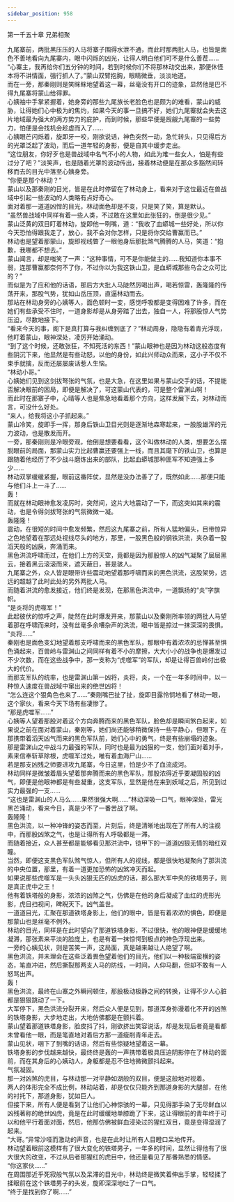 ```yaml
---
sidebar_position: 958
---
```

 第一千五十章 兄弟相聚


九尾寨前，两批黑压压的人马将寨子围得水泄不通，而此时那两批人马，也皆是面色不善地看向九尾寨内，眼中闪烁的凶光，让得人明白他们可不是什么善茬……  
“心寨主，我再给你们五分钟的时间，若到时候你们不将那林动交出来，那便休怪本将不讲情面，强行抓人了。”蒙山双臂抱胸，眼睛微垂，淡淡地道。  
而在一旁，那秦刚则是笑眯眯地望着这一幕，丝毫没有开口的迹象，显然他是巴不得九尾寨将蒙山给得罪。  
心姨袖中手掌紧握着，她身旁的那些九尾族长老脸色也是颇为的难看，蒙山的威胁，让得她们心中极为的焦灼，如果今天的事一旦搞不好，她们九尾寨就会失去这片地域最为强大的两方势力的庇护，而到时候，那些早便是觊觎九尾寨的一些势力，怕便是会找机会趁虚而入了……  
心姨眼芒闪烁着，旋即牙一咬，刚欲说话，神色突然一动，急忙转头，只见得后方的光罩泛起了波动，而后一道年轻的身影，便是自其中缓步走出。  
“这位朋友，你好歹也是兽战域中名气不小的人物，如此为难一些女人，怕是有些过分了吧？”淡笑声，也是随着光罩的波动传出，接着林动便是在那众多豁然间转移而去的目光中落至心姨身旁。  
“你便是那个林动？”  
蒙山以及那秦刚的目光，皆是在此时停留在了林动身上，看来对于这位最近在兽战域中引起一些波动的人类略有点好奇心。  
面对着那一道道凶悍的目光，林动面色却是不变，只是笑了笑，算是默认。  
“虽然兽战域中同样有着一些人类，不过敢在这里如此张狂的，倒是很少见。”  
蒙山泛黄的双目盯着林动，旋即他一咧嘴，道：“我收了血蟒城一些好处，所以你今天恐怕得跟我走了，放心，我不会对你怎样，只是将你交给曹赢而已。”  
林动也是望着那蒙山，旋即视线瞥了一眼他身后那批煞气腾腾的人马，笑道：“抱歉，我哪都不想去。”  
蒙山闻言，却是嗤笑了一声：“这种事情，可不是你能做主的……我知道你本事不弱，连那曹赢都奈何不了你，不过你以为我这铁山卫，是血蟒城那些乌合之众可比的？”  
而似是为了应和他的话语，那后方大批人马陡然厉喝出声，喝若惊雷，轰隆隆的传荡开来，那股气势，犹如山岳压顶，直逼林动而去。  
那站在林动身旁的心姨等人，面色顿时一变，感觉呼吸都是变得困难了许多，而在她们有些承受不住时，一道身影却是从身旁踏了出去，独自一人，将那股惊人气势压迫，尽数地接下。  
“看来今天的事，阁下是真打算与我纠缠到底了？”林动周身，隐隐有着青光浮现，他盯着蒙山，眼神深处，凌厉开始涌动。  
“到了这个时候，还敢张狂，不知死活的东西！”蒙山眼神也是因为林动这般态度有些阴沉下来，他显然是有些动怒，以他的身份，如此兴师动众而来，这小子不仅不束手就擒，反而还屡屡废话惹人生恼。  
“林动小哥。”  
心姨她们见到这剑拔弩张的气氛，也是大急，在这里如果与蒙山交手的话，不提能否解决眼前的困局，即便是解决了，可这蒙山代表的，可是整个雷渊山啊！  
而此时在那寨子中，心晴等人也是焦急地看着那个方向，这样发展下去，对林动而言，可没什么好处。  
“来人，给我将这小子抓起来。”  
蒙山冷笑，旋即手一挥，那身后铁山卫目光则是逐渐地森寒起来，一股股雄浑的元力波动，也是散发而开。  
一旁，那秦刚则是冷眼旁观，他倒是想要看看，这个叫做林动的人类，想要怎么摆脱眼前的局面，那蒙山实力比起曹赢还要强上一线，而且其麾下的铁山卫，也算是跟随着他经历了不少战斗磨炼出来的部队，比起血蟒城那种匪军不知道强上多少……  
林动双掌缓缓紧握，眼前这番阵仗，显然是没办法善了了，既然如此……那便只能与他们斗上一斗了……  
轰！  
而就在林动眼神愈发凌厉时，突然间，这片大地震动了一下，而这突如其来的震动，也是令得剑拔弩张的气氛微微一凝。  
轰隆隆！  
震动，在很短的时间中愈发频繁，然后这九尾寨之前，所有人猛地偏头，目带惊异之色地望着在那远处视线尽头的地方，那里，一股黑色般的钢铁洪流，夹杂着一股滔天般的凶戾，奔涌而来。  
黑色洪流呼啸而过，在他们上方的天空，竟都是因为那股惊人的凶气凝聚了层层黑云，接着黑云滚滚而来，遮天蔽日，甚是骇人。  
九尾寨之外，众人皆是眼带许些震动地望着那呼啸而来的黑色洪流，这股架势，远远的超越了此时此处的另外两批人马。  
而随着洪流的愈发接近，他们终是发现，在那黑色洪流中，一道飘扬的“炎”字旗帜。  
“是炎将的虎噬军！”  
此起彼伏的惊呼之声，陡然在此时爆发开来，那蒙山以及秦刚所率领的两批人马望着那在呼啸而来时，没有丝毫多余嘈杂声的洪流，眼中皆是掠过一抹深深的畏惧。  
“炎将……”  
秦刚也是面色变幻地望着那支呼啸而来的黑色军队，那眼中有着浓浓的忌惮甚至惧色涌起来，百兽岭与雷渊山之间同样有着不小的摩擦，大大小小的战争也是爆发过不少次数，而在这些战争中，那一支称为“虎噬军”的军队，却是让得百兽岭付出极大的代价。  
而那支军队的统率，也是雷渊山第一凶将，炎将，炎，一个在一年多时间中，以一种惊人速度在兽战域中窜出来的绝世凶将！  
“怎么连这个狠角色也来了……”秦刚嘴巴扯了扯，旋即目露怜悯地看了林动一眼，这个家伙，看来今天下场有些凄惨了。  
“那是虎噬军……”  
心姨等人望着那股对着这个方向奔腾而来的黑色军队，脸色却是瞬间煞白起来，如果说之前在面对着蒙山，秦刚等，她们尚还能够稍微保持一些平静心，但眼下，在那携带着滔天凶气而来的黑色军队前，她们心中的勇气，终是有些崩塌的迹象。  
那是雷渊山之中战斗力最强的军队，同时也是最为凶狠的一支，他们面对着对手，素来信奉斩草除根，虎噬军过处，唯有着血海尸山……  
若是那支凶残之师要进攻九尾寨，今日这里，怕是少不了血流成河。  
林动同样是微皱着眉头望着那奔腾而来的黑色军队，那股浓得近乎要凝固般的凶气，即便是他眼神都是有些凝重，这支军队，显然是他在来到妖域之后，所见到过实力最强的一支……  
“这也是雷渊山的人马么……果然很强大啊……”林动深吸一口气，眼神深处，雷光黑芒涌动，看来今日，真是少不了一番苦战了啊。  
轰隆隆！  
黑色洪流，以一种冲锋的姿态而至，片刻后，终是清晰地出现在了所有人的注视中，而那股凶煞之气，也是让得所有人呼吸都是一滞。  
而随着接近，众人甚至都是能够看见那洪流中，铠甲下的一道道凶狠无情的暗红双瞳。  
当然，即便这支黑色军队煞气惊人，但所有人的视线，都是很快地凝聚向了那洪流的中央位置，那里，有着一道更加恐怖的凶煞冲天而起。  
如果说那些虎噬军是一头头凶狠无匹的凶虎的话，那么那大军中央的铁塔男子，则是真正虎中之王！  
他有着铁塔般的身影，浓浓的凶煞之气，仿佛是在他的身后凝成了血红的虎形光影，虎目扫视间，睥睨天下。凶气盖世。  
一道道目光，汇聚在那道铁塔身影上，他们的眼中，皆是有着浓浓的惧色，即便是那蒙山也是丝毫不例外。  
林动的目光，同样是在此时望向了那道铁塔身影，不过很快，他的眼神便是缓缓地凝滞，那张素来平淡的脸庞上，也是有着一抹惊愕到极点的神色浮现出来。  
一旁的心姨见状，则是苦笑一声，这局面，真是越来越让人绝望了啊。  
黑色洪流，并未理会在这些泛着畏色望着他们的目光，他们以一种极端蛮横的姿态，笔直冲进，然后撕裂那两支人马的防线，一时间，人仰马翻，但却不敢有一人怒骂出声。  
轰！  
黑色洪流，最终在山寨之外瞬间顿住，那股极动极静之间的转换，让得不少人心脏都是狠狠跳动了一下。  
大军停下，黑色洪流分裂开来，然后众人便是见到，那道浑身弥漫着化不开的凶煞的铁塔身影，大步地走出，大地仿佛都是在颤抖着。  
蒙山望着那道铁塔身影，脸皮抖了抖，刚欲挤出笑容说话，却是发现后者竟是看都未曾看他一眼，而是笔直地对着后方那一道瘦削青年走去。  
蒙山见状，咽下了到嘴的话语，然后有些惊疑地望着这一幕。  
铁塔身影的步伐越来越快，最终终是轰的一声携带着极具压迫阴影停在了林动的面前，而在其身后的心姨动人，身躯都是忍不住地微微颤抖起来。  
气氛凝固。  
那一对凶煞的虎目，与林动那一对平静如湖般的双目，便是这般地对视着。  
两人的体形完全不成比例，林动站着，却是仅仅只能齐到那道身影的大腿部，在他的衬托下，那道身影，犹如巨人。  
但接下来，所有人便是看到了让他们心神惊骇的一幕，只见得那手染了无尽鲜血以凶残著称的绝世凶虎，竟是在此时缓缓地单膝跪了下来，这让得眼前的青年终于可以和他平行着面对面，然后，他那仿佛被鲜血浸染过的猩红双目，竟是变得湿润了起来。  
“大哥。”异常沙哑而激动的声音，也是在此时让所有人目瞪口呆地传开。  
林动望着眼前这模样有了很大变化的铁塔男子，一年多的时间，显然让得他有了很大很大的改变，不过从后者那猩红的虎目中，他还是看见了那番熟悉的情感。  
“你这家伙……”  
在周围那近乎死寂般气氛以及呆滞的目光中，林动终是微笑着伸出手掌，轻轻揉了揉眼前在这个铁塔男子的头发，旋即深深地吐了一口气。  
“终于是找到你了啊……”  
  
  
